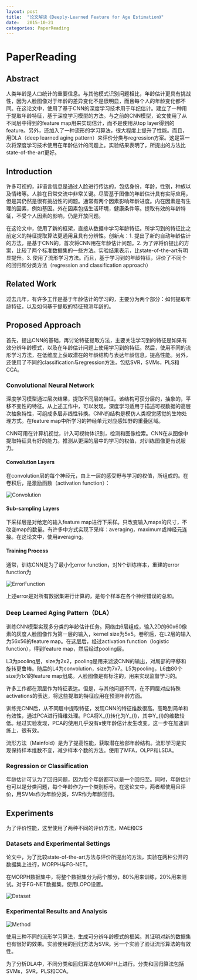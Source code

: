 ```yaml
---
layout: post
title:  "论文解读《Deeply-Learned Feature for Age Estimation》"
date:   2015-10-21
categories: PaperReading
---
```


# PaperReading

## Abstract

人类年龄是人口统计的重要信息。与其他模式识别问题相比，年龄估计更具有挑战性，因为人脸图像对于年龄的差异变化不是很明显，而且每个人的年龄变化都不同。在这论文中，使用了基于CNN的深度学习技术用于年纪估计。建立了一种用于提取年龄特征，基于深度学习模型的方法。与之前的CNN模型，论文使用了从不同层中得到的feature map用来实现估计，而不是使用从top layer得到的feature。另外，还加入了一种流形的学习算法，很大程度上提升了性能。而且，用DLA（deep learned aging pattern）来评价分类与regression方案。这是第一次将深度学习技术使用在年龄估计的问题上。实验结果表明了，所提出的方法比state-of-the-art更好。

## Introduction

许多可视的，非语言信息是通过人脸进行传达的，包括身份，年龄，性别，种族以及情绪等。人脸在日常交流中非常关键。尽管基于图像的年龄估计具有实际应用，但是其仍然是很有挑战性的问题。通常有两个因素影响年龄进度。内在因素是有生理的因素，例如基因。外在因素包括生活环境，健康条件等。提取有效的年龄特征，不受个人因素的影响，仍是开放问题。

在这论文中，使用了新的框架，直接从数据中学习年龄特征。所学习到的特征比之前定义的特征提取算法更通用且具有分辨性。创新点：1. 提出了新的自动年龄估计的方法，是基于CNN的，首次将CNN用在年龄估计问题。2. 为了评将价提出的方案，比较了两个标准数据集的一些方法。实验结果表示，比state-of-the-art有明显提升。3. 使用了流形学习方法。而且，基于学习到的年龄特征，评价了不同个的回归和分类方法（regression and classification approach）

## Related Work

过去几年，有许多工作是基于年龄估计的学习的，主要分为两个部分：如何提取年龄特征，以及如何基于提取的特征预测年龄的。

## Proposed Approach

首先，提出CNN的基础，再讨论特征提取方法，主要关注学习到的特征是如果有效分辨年龄模式，以及在年龄估计问题上使用学习到的特征。然后，使用不同的流形学习方法，在低维度上获取潜在的年龄结构与表达年龄信息，提高性能。另外，还使用了不同的classification与regression方法，包括SVR，SVMs，PLS和CCA。

### Convolutional Neural Network

深度学习模型通过层次结果，提取不同层的特征。该结构可获分层的，抽象的，平移不变性的特征。从上述工作中，可以发现，深度学习适用于描述可视数据的高层次抽象特性，可组成多层非线性转换。CNN的结构是模仿人类视觉感觉的生物处理方式。在feature map中所学习的神经单元对应感知野的重叠区域。

CNN可用在计算机视觉，计入可视物体识别，检测和图像检索。CNN在从图像中提取特征具有好的能力。推测从更深的层中的学习的权值，对训练图像更有说服力。

#### Convolution Layers

在convolution层的每个神经元，由上一层的感受野与学习的权值，所组成的。在卷积后，是激励函数（activation function）：

![Convolution]({{url.site}}/assets/20151021/Convolution.png)

#### Sub-sampling Layers

下采样层是对给定的输入feature map进行下采样。只改变输入maps的尺寸，不改变map的数量。有许多中方式实现下采样：averaging，maximum或神经元连接。在这论文中，使用averaging。

#### Training Process

通常，训练CNN是为了最小化error function，对N个训练样本，重建的error function为

![ErrorFunction]({{url.site}}/assets/20151021/ErrorFunction.png)

上述error是对所有数据集进行计算的，是每个样本在各个神经错误的总和。

### Deep Learned Aging Pattern（DLA）

训练CNN模型实现多分类的年龄估计任务。网络由6层组成，输入2D的60x60像素的灰度人脸图像作为第一层的输入，kernel size为5x5。卷积后，在L2层的输入为56x56的feature map。在这层后，经过activation function（logistic function），得到feature map，然后经过pooling层。

L3为pooling层，size为2x2，pooling是用来滤波CNN的输出，对局部的平移和旋转更鲁棒。随后的L4为convolution，size为7x7。L5为pooling，L6由80个size为1x1的feature map组成。人脸图像是有标注的，用来实现监督学习的。

许多工作都在顶层作为特征表达。但是，与其他问题不同，在不同层对应特殊activations的表达，将这些提取的特征应用在预测年龄方面。

训练完CNN后，从不同层中提取特征，发现CNN的特征维数很高。高略到简单和有效性，通过PCA进行降维处理。PCA将X_{l}转化为Y_{l}，其中Y_{l}的维数较低。经过实验发现，PCA的使用几乎没有s使年龄估计发生改变。这一步在加速训练上，很有效。

流形方法（Mainfold）是为了提高性能，获取潜在脸部年龄结构。流形学习是实现保持样本维数不变，减少样本个数的方法。使用了MFA，OLPP和LSDA。

###     Regression or Classification

年龄估计可认为了回归问题，因为每个年龄都可以是一个回归至。同时，年龄估计也可以是分类问题，每个年龄作为一个类别标号。在这论文中，两者都使用且评价，用SVMs作为年龄分类，SVR作为年龄回归。

## Experiments

为了评价性能，这里使用了两种不同的评价方法，MAE和CS

### Datasets and Experimental Settings

论文中，为了比较state-of-the-art方法与评价所提出的方法，实验在两种公开的数据集上进行，MORPH与FG-NET。

在MORPH数据集中，将整个数据集分为两个部分，80%用来训练，20%用来测试。对于FG-NET数据集，使用LOPO设置。

![Dataset]({{url.site}}/assets/20151021/Dataset.png)

### Experimental Results and Analysis

![Method]({{url.site}}/assets/20151021/Method.png)

使用三种不同的流形学习算法，生成可分辨年龄模式的框架。其证明对新的数据集也有很好的效果。实验使用的回归方法为SVR。另一个实验了验证流形算法的有效性。

为了分析DLA中，不同分类和回归算法在MORPH上进行。分类和回归算法包括SVMs，SVR，PLS和CCA。
